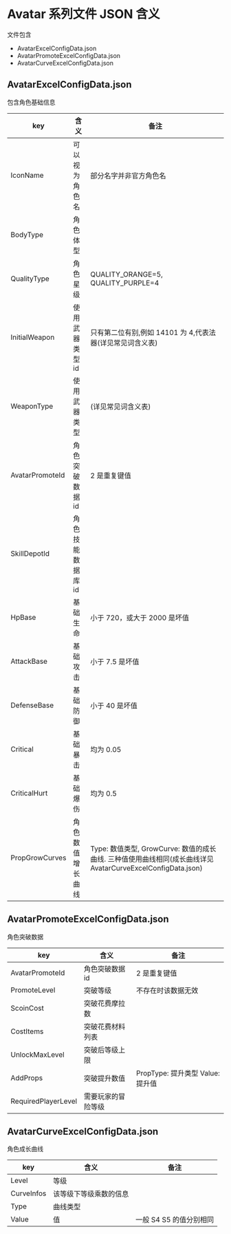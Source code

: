 # Avatar 系列文件 JSON 含义

文件包含

-   AvatarExcelConfigData.json
-   AvatarPromoteExcelConfigData.json
-   AvatarCurveExcelConfigData.json

## AvatarExcelConfigData.json

包含角色基础信息

| key             | 含义              | 备注                                                                                                        |
| --------------- | ----------------- | ----------------------------------------------------------------------------------------------------------- |
| IconName        | 可以视为角色名    | 部分名字并非官方角色名                                                                                      |
| BodyType        | 角色体型          |                                                                                                             |
| QualityType     | 角色星级          | QUALITY_ORANGE=5, QUALITY_PURPLE=4                                                                          |
| InitialWeapon   | 使用武器类型 id   | 只有第二位有别,例如 14101 为 4,代表法器(详见常见词含义表)                                                   |
| WeaponType      | 使用武器类型      | (详见常见词含义表)                                                                                          |
| AvatarPromoteId | 角色突破数据 id   | 2 是重复键值                                                                                                |
| SkillDepotId    | 角色技能数据库 id |                                                                                                             |
| HpBase          | 基础生命          | 小于 720，或大于 2000 是坏值                                                                                |
| AttackBase      | 基础攻击          | 小于 7.5 是坏值                                                                                             |
| DefenseBase     | 基础防御          | 小于 40 是坏值                                                                                              |
| Critical        | 基础暴击          | 均为 0.05                                                                                                   |
| CriticalHurt    | 基础爆伤          | 均为 0.5                                                                                                    |
| PropGrowCurves  | 角色数值增长曲线  | Type: 数值类型, GrowCurve: 数值的成长曲线. 三种值使用曲线相同(成长曲线详见 AvatarCurveExcelConfigData.json) |

## AvatarPromoteExcelConfigData.json

角色突破数据

| key                 | 含义               | 备注                             |
| ------------------- | ------------------ | -------------------------------- |
| AvatarPromoteId     | 角色突破数据 id    | 2 是重复键值                     |
| PromoteLevel        | 突破等级           | 不存在时该数据无效               |
| ScoinCost           | 突破花费摩拉数     |                                  |
| CostItems           | 突破花费材料列表   |                                  |
| UnlockMaxLevel      | 突破后等级上限     |                                  |
| AddProps            | 突破提升数值       | PropType: 提升类型 Value: 提升值 |
| RequiredPlayerLevel | 需要玩家的冒险等级 |                                  |

## AvatarCurveExcelConfigData.json

角色成长曲线

| key        | 含义                   | 备注                    |
| ---------- | ---------------------- | ----------------------- |
| Level      | 等级                   |                         |
| CurveInfos | 该等级下等级乘数的信息 |                         |
| Type       | 曲线类型               |                         |
| Value      | 值                     | 一般 S4 S5 的值分别相同 |
